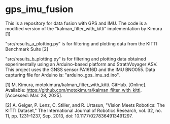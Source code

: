 # gps_imu_fusion
This is a repository for data fusion with GPS and IMU. The code is a modified version of the "kalman_filter_with_kitti" implementation by Kimura [1]

"src/results_a_plotting.py" is for filtering and plotting data from the KITTI Benchmark Suite [2]

"src/results_b_plotting.py" is for filtering and plotting data obtained experimentally using an Arduino-based platform and StrathVoyager ASV. This project uses the GNSS sensor PA1616D and the IMU BNO055. Data capturing file for Arduino is: "arduino_gps_imu_sd.ino".


[1] M. Kimura, motokimura/kalman_filter_with_kitti. GitHub. [Online]. Available: https://github.com/motokimura/kalman_filter_with_kitti. [Accessed: Mar. 28, 2025].

[2] A. Geiger, P. Lenz, C. Stiller, and R. Urtasun, "Vision Meets Robotics: The KITTI Dataset," The International Journal of Robotics Research, vol. 32, no. 11, pp. 1231–1237, Sep. 2013, doi: 10.1177/0278364913491297.
